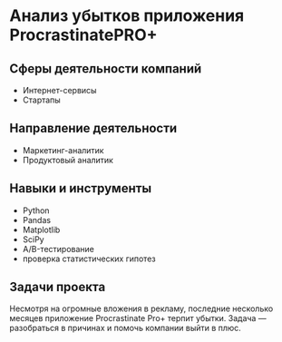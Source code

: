 # Анализ убытков приложения ProcrastinatePRO+

## Сферы деятельности компаний
* Интернет-сервисы
* Стартапы

## Направление деятельности
* Маркетинг-аналитик
* Продуктовый аналитик

## Навыки и инструменты
* Python
* Pandas
* Matplotlib
* SciPy
* A/B-тестирование
* проверка статистических гипотез

## Задачи проекта
Несмотря на огромные вложения в рекламу, последние несколько месяцев приложение Procrastinate Pro+ терпит убытки. Задача — разобраться в причинах и помочь компании выйти в плюс.
